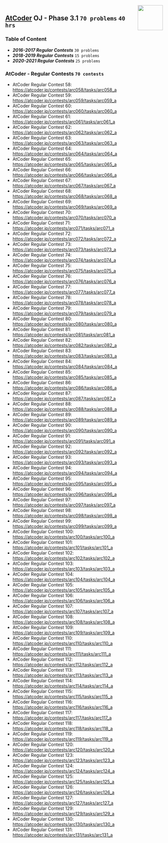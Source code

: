 <img align="right" width="80" height="80" src="https://github.com/cs-MohamedAyman/Problem-Solving-Training/blob/master/online-judges-logos/atcoder.jpg">

## [AtCoder](https://atcoder.jp/) OJ - Phase 3.1 `70 problems` `40 hrs`

### Table of Content

- ***2016-2017 Regular Contests*** 	`30 problems`
- ***2018-2019 Regular Contests*** 	`15 problems`
- ***2020-2021 Regular Contests*** 	`25 problems`

### AtCoder - Regular Contests `70 contests`

- AtCoder Regular Contest 58: https://atcoder.jp/contests/arc058/tasks/arc058_a
- AtCoder Regular Contest 59: https://atcoder.jp/contests/arc059/tasks/arc059_a
- AtCoder Regular Contest 60: https://atcoder.jp/contests/arc060/tasks/arc060_a
- AtCoder Regular Contest 61: https://atcoder.jp/contests/arc061/tasks/arc061_a
- AtCoder Regular Contest 62: https://atcoder.jp/contests/arc062/tasks/arc062_a
- AtCoder Regular Contest 63: https://atcoder.jp/contests/arc063/tasks/arc063_a
- AtCoder Regular Contest 64: https://atcoder.jp/contests/arc064/tasks/arc064_a
- AtCoder Regular Contest 65: https://atcoder.jp/contests/arc065/tasks/arc065_a
- AtCoder Regular Contest 66: https://atcoder.jp/contests/arc066/tasks/arc066_a
- AtCoder Regular Contest 67: https://atcoder.jp/contests/arc067/tasks/arc067_a
- AtCoder Regular Contest 68: https://atcoder.jp/contests/arc068/tasks/arc068_a
- AtCoder Regular Contest 69: https://atcoder.jp/contests/arc069/tasks/arc069_a
- AtCoder Regular Contest 70: https://atcoder.jp/contests/arc070/tasks/arc070_a
- AtCoder Regular Contest 71: https://atcoder.jp/contests/arc071/tasks/arc071_a
- AtCoder Regular Contest 72: https://atcoder.jp/contests/arc072/tasks/arc072_a
- AtCoder Regular Contest 73: https://atcoder.jp/contests/arc073/tasks/arc073_a
- AtCoder Regular Contest 74: https://atcoder.jp/contests/arc074/tasks/arc074_a
- AtCoder Regular Contest 75: https://atcoder.jp/contests/arc075/tasks/arc075_a
- AtCoder Regular Contest 76: https://atcoder.jp/contests/arc076/tasks/arc076_a
- AtCoder Regular Contest 77: https://atcoder.jp/contests/arc077/tasks/arc077_a
- AtCoder Regular Contest 78: https://atcoder.jp/contests/arc078/tasks/arc078_a
- AtCoder Regular Contest 79: https://atcoder.jp/contests/arc079/tasks/arc079_a
- AtCoder Regular Contest 80: https://atcoder.jp/contests/arc080/tasks/arc080_a
- AtCoder Regular Contest 81: https://atcoder.jp/contests/arc081/tasks/arc081_a
- AtCoder Regular Contest 82: https://atcoder.jp/contests/arc082/tasks/arc082_a
- AtCoder Regular Contest 83: https://atcoder.jp/contests/arc083/tasks/arc083_a
- AtCoder Regular Contest 84: https://atcoder.jp/contests/arc084/tasks/arc084_a
- AtCoder Regular Contest 85: https://atcoder.jp/contests/arc085/tasks/arc085_a
- AtCoder Regular Contest 86: https://atcoder.jp/contests/arc086/tasks/arc086_a
- AtCoder Regular Contest 87: https://atcoder.jp/contests/arc087/tasks/arc087_a
- AtCoder Regular Contest 88: https://atcoder.jp/contests/arc088/tasks/arc088_a
- AtCoder Regular Contest 89: https://atcoder.jp/contests/arc089/tasks/arc089_a
- AtCoder Regular Contest 90: https://atcoder.jp/contests/arc090/tasks/arc090_a
- AtCoder Regular Contest 91: https://atcoder.jp/contests/arc091/tasks/arc091_a
- AtCoder Regular Contest 92: https://atcoder.jp/contests/arc092/tasks/arc092_a
- AtCoder Regular Contest 93: https://atcoder.jp/contests/arc093/tasks/arc093_a
- AtCoder Regular Contest 94: https://atcoder.jp/contests/arc094/tasks/arc094_a
- AtCoder Regular Contest 95: https://atcoder.jp/contests/arc095/tasks/arc095_a
- AtCoder Regular Contest 96: https://atcoder.jp/contests/arc096/tasks/arc096_a
- AtCoder Regular Contest 97: https://atcoder.jp/contests/arc097/tasks/arc097_a
- AtCoder Regular Contest 98: https://atcoder.jp/contests/arc098/tasks/arc098_a
- AtCoder Regular Contest 99: https://atcoder.jp/contests/arc099/tasks/arc099_a
- AtCoder Regular Contest 100: https://atcoder.jp/contests/arc100/tasks/arc100_a
- AtCoder Regular Contest 101: https://atcoder.jp/contests/arc101/tasks/arc101_a
- AtCoder Regular Contest 102: https://atcoder.jp/contests/arc102/tasks/arc102_a
- AtCoder Regular Contest 103: https://atcoder.jp/contests/arc103/tasks/arc103_a
- AtCoder Regular Contest 104: https://atcoder.jp/contests/arc104/tasks/arc104_a
- AtCoder Regular Contest 105: https://atcoder.jp/contests/arc105/tasks/arc105_a
- AtCoder Regular Contest 106: https://atcoder.jp/contests/arc106/tasks/arc106_a
- AtCoder Regular Contest 107: https://atcoder.jp/contests/arc107/tasks/arc107_a
- AtCoder Regular Contest 108: https://atcoder.jp/contests/arc108/tasks/arc108_a
- AtCoder Regular Contest 109: https://atcoder.jp/contests/arc109/tasks/arc109_a
- AtCoder Regular Contest 110: https://atcoder.jp/contests/arc110/tasks/arc110_a
- AtCoder Regular Contest 111: https://atcoder.jp/contests/arc111/tasks/arc111_a
- AtCoder Regular Contest 112: https://atcoder.jp/contests/arc112/tasks/arc112_a
- AtCoder Regular Contest 113: https://atcoder.jp/contests/arc113/tasks/arc113_a
- AtCoder Regular Contest 114: https://atcoder.jp/contests/arc114/tasks/arc114_a
- AtCoder Regular Contest 115: https://atcoder.jp/contests/arc115/tasks/arc115_a
- AtCoder Regular Contest 116: https://atcoder.jp/contests/arc116/tasks/arc116_a
- AtCoder Regular Contest 117: https://atcoder.jp/contests/arc117/tasks/arc117_a
- AtCoder Regular Contest 118: https://atcoder.jp/contests/arc118/tasks/arc118_a
- AtCoder Regular Contest 119: https://atcoder.jp/contests/arc119/tasks/arc119_a
- AtCoder Regular Contest 120: https://atcoder.jp/contests/arc120/tasks/arc120_a
- AtCoder Regular Contest 123: https://atcoder.jp/contests/arc123/tasks/arc123_a
- AtCoder Regular Contest 124: https://atcoder.jp/contests/arc124/tasks/arc124_a
- AtCoder Regular Contest 125: https://atcoder.jp/contests/arc125/tasks/arc125_a
- AtCoder Regular Contest 126: https://atcoder.jp/contests/arc126/tasks/arc126_a
- AtCoder Regular Contest 127: https://atcoder.jp/contests/arc127/tasks/arc127_a
- AtCoder Regular Contest 129: https://atcoder.jp/contests/arc129/tasks/arc129_a
- AtCoder Regular Contest 130: https://atcoder.jp/contests/arc130/tasks/arc130_a
- AtCoder Regular Contest 131: https://atcoder.jp/contests/arc131/tasks/arc131_a
